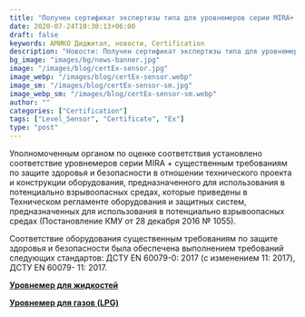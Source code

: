```yaml
---
title: "Получен сертификат экспертизы типа для уровнемеров серии MIRA+ касательно ТР1055 (модуль B, взрывозащита)"
date: 2020-07-24T10:30:13+06:00
draft: false
keywords: АМИКО Диджитал, новости, Certification
description: "Новости: Получен сертификат экспертизы типа для уровнемеров серии MIRA+ касательно ТР1055 (модуль B, взрывозащита)"
bg_image: "images/bg/news-banner.jpg"
image: "/images/blog/certEx-sensor.jpg"
image_webp: "/images/blog/certEx-sensor.webp"
image_sm: "/images/blog/certEx-sensor-sm.jpg"
image_webp_sm: "/images/blog/certEx-sensor-sm.webp"
author: ""
categories: ["Certification"]
tags: ["Level_Sensor", "Certificate", "Ex"]
type: "post"
---
```


Уполномоченным органом по оценке соответствия установлено соответствие уровнемеров серии MIRA + существенным требованиям по защите здоровья и безопасности в отношении технического проекта и конструкции оборудования, предназначенного для использования в потенциально взрывоопасных средах, которые приведены в Техническом регламенте оборудования и защитных систем, предназначенных для использования в потенциально взрывоопасных средах (Постановление КМУ от 28 декабря 2016 № 1055).

Соответствие оборудования существенным требованиям по защите здоровья и безопасности была обеспечена выполнением требований следующих стандартов: ДСТУ EN 60079-0: 2017 (с изменением 11: 2017), ДСТУ EN 60079- 11: 2017.

**[Уровнемер для жидкостей](/ru/level-sensor/)**

**[Уровнемер для газов (LPG)](/ru/level-sensor-lpg/)**